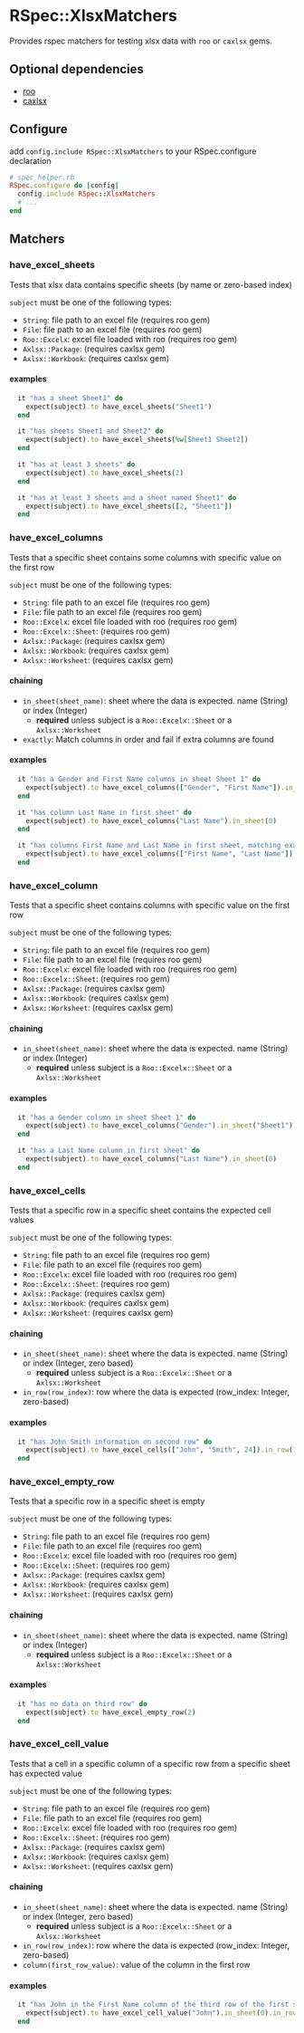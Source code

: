 # RSpec::XlsxMatchers

Provides rspec matchers for testing xlsx data with `roo` or `caxlsx` gems.

## Optional dependencies

 - [roo](https://github.com/roo-rb/roo)
 - [caxlsx](https://github.com/caxlsx/caxlsx)

## Configure
  
add `config.include RSpec::XlsxMatchers` to your RSpec.configure declaration

```ruby
# spec_helper.rb
RSpec.configure do |config|
  config.include RSpec::XlsxMatchers
  # ...
end
```

## Matchers

### have_excel_sheets

Tests that xlsx data contains specific sheets (by name or zero-based index)

`subject` must be one of the following types:
  - `String`: file path to an excel file (requires roo gem)
  - `File`: file path to an excel file (requires roo gem)
  - `Roo::Excelx`: excel file loaded with roo (requires roo gem)
  - `Axlsx::Package`: (requires caxlsx gem)
  - `Axlsx::Workbook`: (requires caxlsx gem)


#### examples
```ruby
  it "has a sheet Sheet1" do
    expect(subject).to have_excel_sheets("Sheet1")
  end

  it "has sheets Sheet1 and Sheet2" do
    expect(subject).to have_excel_sheets(%w[Sheet1 Sheet2])
  end

  it "has at least 3 sheets" do
    expect(subject).to have_excel_sheets(2)
  end

  it "has at least 3 sheets and a sheet named Sheet1" do
    expect(subject).to have_excel_sheets([2, "Sheet1"])
  end
```

### have_excel_columns

Tests that a specific sheet contains some columns with specific value on the first row

`subject` must be one of the following types:
  - `String`: file path to an excel file (requires roo gem)
  - `File`: file path to an excel file (requires roo gem)
  - `Roo::Excelx`: excel file loaded with roo (requires roo gem)
  - `Roo::Excelx::Sheet`: (requires roo gem)
  - `Axlsx::Package`: (requires caxlsx gem)
  - `Axlsx::Workbook`: (requires caxlsx gem)
  - `Axlsx::Worksheet`: (requires caxlsx gem)

#### chaining

- `in_sheet(sheet_name)`: sheet where the data is expected. name (String) or index (Integer)
  - **required** unless subject is a `Roo::Excelx::Sheet` or a `Axlsx::Worksheet`
- `exactly`: Match columns in order and fail if extra columns are found

#### examples
```ruby
  it "has a Gender and First Name columns in sheet Sheet 1" do
    expect(subject).to have_excel_columns(["Gender", "First Name"]).in_sheet("Sheet1")
  end

  it "has column Last Name in first sheet" do
    expect(subject).to have_excel_columns("Last Name").in_sheet(0)
  end

  it "has columns First Name and Last Name in first sheet, matching exactly" do
    expect(subject).to have_excel_columns(["First Name", "Last Name"]).in_sheet(0).exactly
  end
```
### have_excel_column

Tests that a specific sheet contains columns with specific value on the first row

`subject` must be one of the following types:
  - `String`: file path to an excel file (requires roo gem)
  - `File`: file path to an excel file (requires roo gem)
  - `Roo::Excelx`: excel file loaded with roo (requires roo gem)
  - `Roo::Excelx::Sheet`: (requires roo gem)
  - `Axlsx::Package`: (requires caxlsx gem)
  - `Axlsx::Workbook`: (requires caxlsx gem)
  - `Axlsx::Worksheet`: (requires caxlsx gem)
  

#### chaining

- `in_sheet(sheet_name)`: sheet where the data is expected. name (String) or index (Integer)
  - **required** unless subject is a `Roo::Excelx::Sheet` or a `Axlsx::Worksheet`

#### examples
```ruby
  it "has a Gender column in sheet Sheet 1" do
    expect(subject).to have_excel_columns("Gender").in_sheet("Sheet1")
  end

  it "has a Last Name column in first sheet" do
    expect(subject).to have_excel_columns("Last Name").in_sheet(0)
  end
```

### have_excel_cells

Tests that a specific row in a specific sheet contains the expected cell values

`subject` must be one of the following types:
  - `String`: file path to an excel file (requires roo gem)
  - `File`: file path to an excel file (requires roo gem)
  - `Roo::Excelx`: excel file loaded with roo (requires roo gem)
  - `Roo::Excelx::Sheet`: (requires roo gem)
  - `Axlsx::Package`: (requires caxlsx gem)
  - `Axlsx::Workbook`: (requires caxlsx gem)
  - `Axlsx::Worksheet`: (requires caxlsx gem)

#### chaining

- `in_sheet(sheet_name)`: sheet where the data is expected. name (String) or index (Integer, zero based)
  - **required** unless subject is a `Roo::Excelx::Sheet` or a `Axlsx::Worksheet`
- `in_row(row_index)`: row where the data is expected (row_index: Integer, zero-based)

#### examples
```ruby
  it "has John Smith information on second row" do
    expect(subject).to have_excel_cells(["John", "Smith", 24]).in_row(1).in_sheet("Sheet1")
  end
```

### have_excel_empty_row

Tests that a specific row in a specific sheet is empty

`subject` must be one of the following types:
  - `String`: file path to an excel file (requires roo gem)
  - `File`: file path to an excel file (requires roo gem)
  - `Roo::Excelx`: excel file loaded with roo (requires roo gem)
  - `Roo::Excelx::Sheet`: (requires roo gem)
  - `Axlsx::Package`: (requires caxlsx gem)
  - `Axlsx::Workbook`: (requires caxlsx gem)
  - `Axlsx::Worksheet`: (requires caxlsx gem)

#### chaining

- `in_sheet(sheet_name)`: sheet where the data is expected. name (String) or index (Integer)
  - **required** unless subject is a `Roo::Excelx::Sheet` or a `Axlsx::Worksheet`


#### examples
```ruby
  it "has no data on third row" do
    expect(subject).to have_excel_empty_row(2)
  end
```

### have_excel_cell_value

Tests that a cell in a specific column of a specific row from a specific sheet has expected value

`subject` must be one of the following types:
  - `String`: file path to an excel file (requires roo gem)
  - `File`: file path to an excel file (requires roo gem)
  - `Roo::Excelx`: excel file loaded with roo (requires roo gem)
  - `Roo::Excelx::Sheet`: (requires roo gem)
  - `Axlsx::Package`: (requires caxlsx gem)
  - `Axlsx::Workbook`: (requires caxlsx gem)
  - `Axlsx::Worksheet`: (requires caxlsx gem)

#### chaining

- `in_sheet(sheet_name)`: sheet where the data is expected. name (String) or index (Integer, zero based)
  - **required** unless subject is a `Roo::Excelx::Sheet` or a `Axlsx::Worksheet`
- `in_row(row_index)`: row where the data is expected (row_index: Integer, zero-based)
- `column(first_row_value)`: value of the column in the first row


#### examples
```ruby
  it "has John in the First Name column of the third row of the first sheet" do
    expect(subject).to have_excel_cell_value("John").in_sheet(0).in_row(2).in_column("First Name")
  end
```
